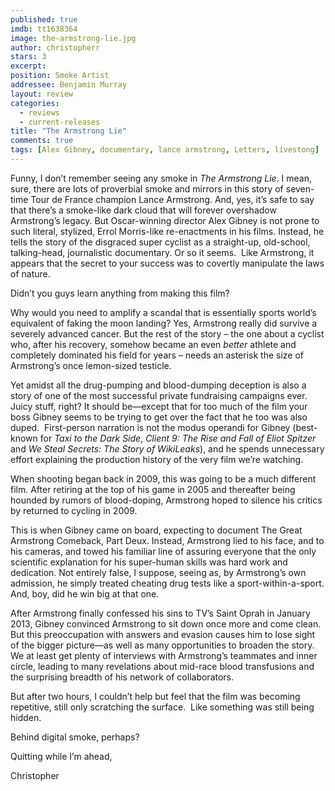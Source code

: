 ```yaml
---
published: true
imdb: tt1638364
image: the-armstrong-lie.jpg
author: christopherr
stars: 3
excerpt: 
position: Smoke Artist
addressee: Benjamin Murray
layout: review
categories: 
  - reviews
  - current-releases
title: "The Armstrong Lie"
comments: true
tags: [Alex Gibney, documentary, lance armstrong, Letters, livestong]
---
```

<p>Funny, I don&rsquo;t remember seeing any smoke in <em>The Armstrong Lie</em>. I mean, sure, there are lots of proverbial smoke and mirrors in this story of seven-time Tour de France champion Lance Armstrong. And, yes, it&rsquo;s safe to say that there&rsquo;s a smoke-like dark cloud that will forever overshadow Armstrong&rsquo;s legacy. But Oscar-winning director Alex Gibney is not prone to such literal, stylized, Errol Morris-like re-enactments in his films. Instead, he tells the story of the disgraced super cyclist as a straight-up, old-school, talking-head, journalistic documentary. Or so it seems.&nbsp; Like Armstrong, it appears that the secret to your success was to covertly manipulate the laws of nature.</p>
<p>Didn&rsquo;t you guys learn anything from making this film?</p>
<p>Why would you need to amplify a scandal that is essentially sports world&rsquo;s equivalent of faking the moon landing? Yes, Armstrong really did survive a severely advanced cancer. But the rest of the story &ndash; the one about a cyclist who, after his recovery, somehow became an even <em>better</em> athlete and completely dominated his field for years &ndash; needs an asterisk the size of Armstrong&rsquo;s once lemon-sized testicle.&nbsp;</p>
<p>Yet amidst all the drug-pumping and blood-dumping deception is also a story of one of the most successful private fundraising campaigns ever. Juicy stuff, right? It should be&mdash;except that for too much of the film your boss Gibney seems to be trying to get over the fact that he too was also duped.&nbsp; First-person narration is not the modus operandi for Gibney (best-known for <em>Taxi to the Dark Side</em>, <em>Client 9: The Rise and Fall of Eliot Spitzer</em> and <em>We Steal Secrets: The Story of WikiLeaks</em>), and he spends unnecessary effort explaining the production history of the very film we&rsquo;re watching.</p>
<p>When shooting began back in 2009, this was going to be a much different film. After retiring at the top of his game in 2005 and thereafter being hounded by rumors of blood-doping, Armstrong hoped to silence his critics by returned to cycling in 2009.</p>
<p>This is when Gibney came on board, expecting to document The Great Armstrong Comeback, Part Deux. Instead, Armstrong lied to his face, and to his cameras, and towed his familiar line of assuring everyone that the only scientific explanation for his super-human skills was hard work and dedication. Not entirely false, I suppose, seeing as, by Armstrong&rsquo;s own admission, he simply treated cheating drug tests like a sport-within-a-sport. And, boy, did he win big at that one.</p>
<p>After Armstrong finally confessed his sins to TV&rsquo;s Saint Oprah in January 2013, Gibney convinced Armstrong to sit down once more and come clean. But this preoccupation with answers and evasion causes him to lose sight of the bigger picture&mdash;as well as many opportunities to broaden the story. We at least get plenty of interviews with Armstrong&rsquo;s teammates and inner circle, leading to many revelations about mid-race blood transfusions and the surprising breadth of his network of collaborators.&nbsp;</p>
<p>But after two hours, I couldn&rsquo;t help but feel that the film was becoming repetitive, still only scratching the surface.&nbsp; Like something was still being hidden.</p>
<p>Behind digital smoke, perhaps?</p>
<p>Quitting while I&rsquo;m ahead,</p>
<p>Christopher</p>

